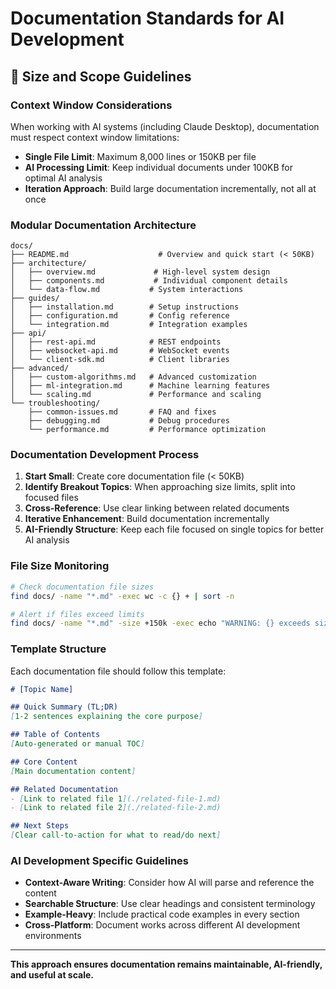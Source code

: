 # Documentation Standards for AI Development

## 📏 Size and Scope Guidelines

### **Context Window Considerations**

When working with AI systems (including Claude Desktop), documentation must respect context window limitations:

- **Single File Limit**: Maximum 8,000 lines or 150KB per file
- **AI Processing Limit**: Keep individual documents under 100KB for optimal AI analysis
- **Iteration Approach**: Build large documentation incrementally, not all at once

### **Modular Documentation Architecture**

```
docs/
├── README.md                    # Overview and quick start (< 50KB)
├── architecture/
│   ├── overview.md             # High-level system design
│   ├── components.md           # Individual component details
│   └── data-flow.md           # System interactions
├── guides/
│   ├── installation.md        # Setup instructions
│   ├── configuration.md       # Config reference
│   └── integration.md         # Integration examples
├── api/
│   ├── rest-api.md            # REST endpoints
│   ├── websocket-api.md       # WebSocket events
│   └── client-sdk.md          # Client libraries
├── advanced/
│   ├── custom-algorithms.md   # Advanced customization
│   ├── ml-integration.md      # Machine learning features
│   └── scaling.md             # Performance and scaling
└── troubleshooting/
    ├── common-issues.md       # FAQ and fixes
    ├── debugging.md           # Debug procedures
    └── performance.md         # Performance optimization
```

### **Documentation Development Process**

1. **Start Small**: Create core documentation file (< 50KB)
2. **Identify Breakout Topics**: When approaching size limits, split into focused files
3. **Cross-Reference**: Use clear linking between related documents
4. **Iterative Enhancement**: Build documentation incrementally
5. **AI-Friendly Structure**: Keep each file focused on single topics for better AI analysis

### **File Size Monitoring**

```bash
# Check documentation file sizes
find docs/ -name "*.md" -exec wc -c {} + | sort -n

# Alert if files exceed limits
find docs/ -name "*.md" -size +150k -exec echo "WARNING: {} exceeds size limit" \;
```

### **Template Structure**

Each documentation file should follow this template:

```markdown
# [Topic Name]

## Quick Summary (TL;DR)
[1-2 sentences explaining the core purpose]

## Table of Contents
[Auto-generated or manual TOC]

## Core Content
[Main documentation content]

## Related Documentation
- [Link to related file 1](./related-file-1.md)
- [Link to related file 2](./related-file-2.md)

## Next Steps
[Clear call-to-action for what to read/do next]
```

### **AI Development Specific Guidelines**

- **Context-Aware Writing**: Consider how AI will parse and reference the content
- **Searchable Structure**: Use clear headings and consistent terminology
- **Example-Heavy**: Include practical code examples in every section
- **Cross-Platform**: Document works across different AI development environments

---

**This approach ensures documentation remains maintainable, AI-friendly, and useful at scale.**